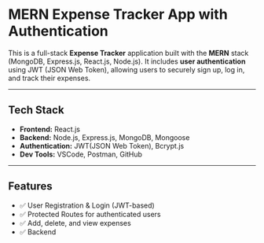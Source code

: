 #  MERN Expense Tracker App with Authentication
This is a full-stack **Expense Tracker** application built with the **MERN** stack (MongoDB, Express.js, React.js, Node.js). It includes **user authentication** using JWT (JSON Web Token), allowing users to securely sign up, log in, and track their expenses.

---

##  Tech Stack
- **Frontend:** React.js
- **Backend:** Node.js, Express.js, MongoDB, Mongoose
- **Authentication:** JWT(JSON Web Token), Bcrypt.js
-  **Dev Tools:** VSCode, Postman, GitHub
  
---
##  Features
- ✅ User Registration & Login (JWT-based)
- ✅ Protected Routes for authenticated users
- ✅ Add, delete, and view expenses
- ✅ Backend 


